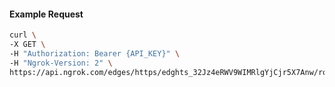 <!-- Code generated for API Clients. DO NOT EDIT. -->

#### Example Request

```bash
curl \
-X GET \
-H "Authorization: Bearer {API_KEY}" \
-H "Ngrok-Version: 2" \
https://api.ngrok.com/edges/https/edghts_32Jz4eRWV9WIMRlgYjCjr5X7Anw/routes/edghtsrt_32Jz4WzRvVUmkFnwEk1ZyoUXjmW/traffic_policy
```
